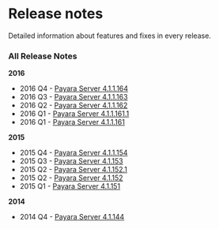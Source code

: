 # Release notes

Detailed information about features and fixes in every release.

### All Release Notes

**2016**

* 2016 Q4 - [Payara Server 4.1.1.164](release-notes-164.md)
* 2016 Q3 - [Payara Server 4.1.1.163](release-notes-163.md)
* 2016 Q2 - [Payara Server 4.1.1.162](release-notes-162.md)
* 2016 Q1 - [Payara Server 4.1.1.161.1](release-notes-161.1.md)
* 2016 Q1 - [Payara Server 4.1.1.161](release-notes-161.md)

**2015**

* 2015 Q4 - [Payara Server 4.1.1.154](release-notes-154.md)
* 2015 Q3 - [Payara Server 4.1.153](release-notes-153.md)
* 2015 Q2 - [Payara Server 4.1.152.1](release-notes-152.1.md)
* 2015 Q2 - [Payara Server 4.1.152](release-notes-152.md)
* 2015 Q1 - [Payara Server 4.1.151](release-notes-151.md)

**2014**

* 2014 Q4 - [Payara Server 4.1.144](release-notes-144.md)



